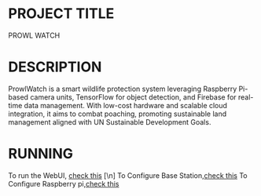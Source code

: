 # PROJECT TITLE

PROWL WATCH

# DESCRIPTION

ProwlWatch is a smart wildlife protection system leveraging Raspberry Pi-based camera units, TensorFlow for object detection, and Firebase for real-time data management. With low-cost hardware and scalable cloud integration, it aims to combat poaching, promoting sustainable land management aligned with UN Sustainable Development Goals.

# RUNNING

To run the WebUI, [check this](docs/webUI/README.md) [\n]
To Configure Base Station,[check this](docs/Hardware_Configs/README.md)
To Configure Raspberry pi,[check this](docs/Hardware_Config/Pi/README.md)
